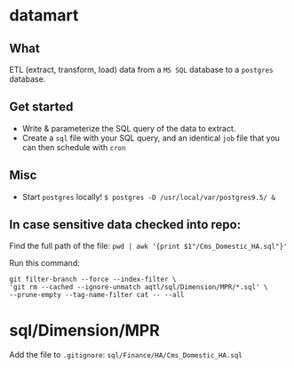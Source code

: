 # datamart

## What 
ETL (extract, transform, load) data from a `MS SQL` database to a `postgres` database. 


## Get started
- Write & parameterize the SQL query of the data to extract. 
- Create a `sql` file with your SQL query, and an identical `job` file that you can then schedule with `cron`


## Misc

- Start `postgres` locally! `$ postgres -D /usr/local/var/postgres9.5/ &`

## In case sensitive data checked into repo:

Find the full path of the file: `pwd | awk '{print $1"/Cms_Domestic_HA.sql"}'`

Run this command:
````
git filter-branch --force --index-filter \
'git rm --cached --ignore-unmatch aqtl/sql/Dimension/MPR/*.sql' \
--prune-empty --tag-name-filter cat -- --all
````
# sql/Dimension/MPR

Add the file to `.gitignore`: `sql/Finance/HA/Cms_Domestic_HA.sql`
